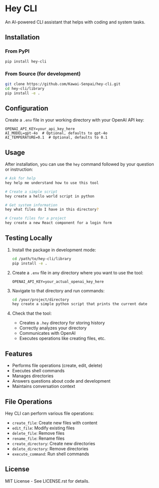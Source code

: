 # Hey CLI

An AI-powered CLI assistant that helps with coding and system tasks.

## Installation

### From PyPI

```bash
pip install hey-cli
```

### From Source (for development)

```bash
git clone https://github.com/Kawai-Senpai/hey-cli.git
cd hey-cli/library
pip install -e .
```

## Configuration

Create a `.env` file in your working directory with your OpenAI API key:

```
OPENAI_API_KEY=your_api_key_here
AI_MODEL=gpt-4o  # Optional, defaults to gpt-4o
AI_TEMPERATURE=0.1  # Optional, defaults to 0.1
```

## Usage

After installation, you can use the `hey` command followed by your question or instruction:

```bash
# Ask for help
hey help me understand how to use this tool

# Create a simple script
hey create a hello world script in python

# Get system information
hey what files do I have in this directory?

# Create files for a project
hey create a new React component for a login form
```

## Testing Locally

1. Install the package in development mode:
   ```bash
   cd /path/to/hey-cli/library
   pip install -e .
   ```

2. Create a `.env` file in any directory where you want to use the tool:
   ```
   OPENAI_API_KEY=your_actual_openai_key_here
   ```

3. Navigate to that directory and run commands:
   ```bash
   cd /your/project/directory
   hey create a simple python script that prints the current date
   ```

4. Check that the tool:
   - Creates a `.hey` directory for storing history
   - Correctly analyzes your directory
   - Communicates with OpenAI
   - Executes operations like creating files, etc.

## Features

- Performs file operations (create, edit, delete)
- Executes shell commands
- Manages directories
- Answers questions about code and development
- Maintains conversation context

## File Operations

Hey CLI can perform various file operations:

- `create_file`: Create new files with content
- `edit_file`: Modify existing files
- `delete_file`: Remove files
- `rename_file`: Rename files
- `create_directory`: Create new directories
- `delete_directory`: Remove directories
- `execute_command`: Run shell commands

## License

MIT License - See LICENSE.rst for details.
